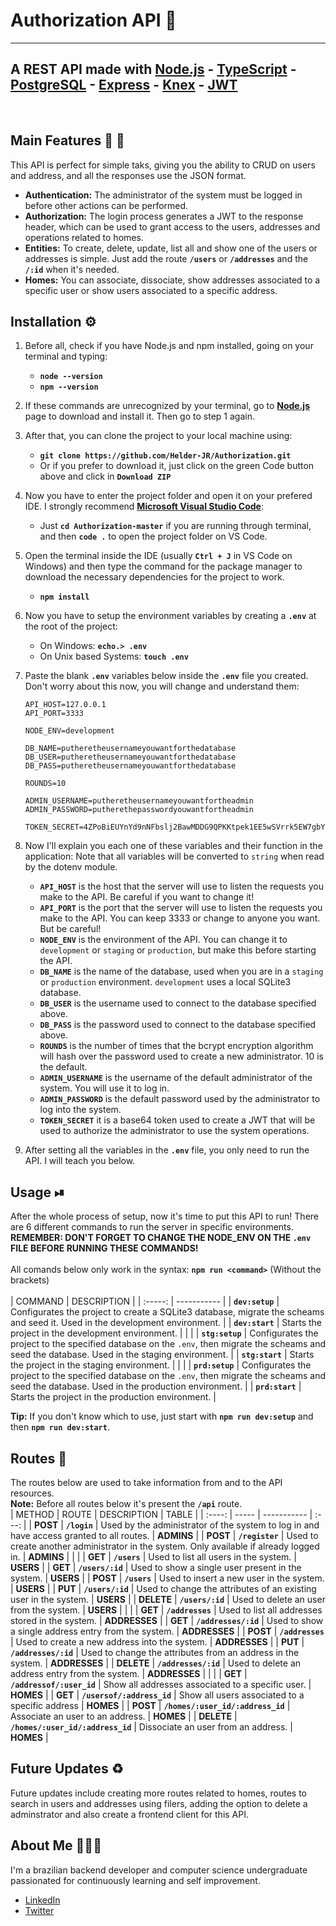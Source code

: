 # Authorization API 🔐
---
## A REST API made with [Node.js](https://nodejs.org/) - [TypeScript](https://www.typescriptlang.org/) - [PostgreSQL](https://www.postgresql.org/) - [Express](http://expressjs.com/) - [Knex](http://knexjs.org/) - [JWT](https://jwt.io/)
<br>

## Main Features 👥 🏡

This API is perfect for simple taks, giving you the ability to CRUD on users and address, and all the responses use the JSON format.
* **Authentication:** The administrator of the system must be logged in before other actions can be performed.
* **Authorization:** The login process generates a JWT to the response header, which can be used to grant access to the users, addresses and operations related to homes.
* **Entities:** To create, delete, update, list all and show one of the users or addresses is simple. Just add the route **`/users`** or **`/addresses`** and the **`/:id`** when it's needed.
* **Homes:** You can associate, dissociate, show addresses associated to a specific user or show users associated to a specific address.

## Installation ⚙
1. Before all, check if you have Node.js and npm installed, going on your terminal and typing:
    - **`node --version`**
    - **`npm --version`**
2. If these commands are unrecognized by your terminal, go to **[Node.js](https://nodejs.org/en/download/)** page to download and install it. Then go to step 1 again.
3. After that, you can clone the project to your local machine using:
    - **`git clone https://github.com/Helder-JR/Authorization.git`**
    - Or if you prefer to download it, just click on the green Code button above and click in **`Download ZIP`**
4. Now you have to enter the project folder and open it on your prefered IDE. I strongly recommend **[Microsoft Visual Studio Code](https://code.visualstudio.com/)**:
    - Just **`cd Authorization-master`** if you are running through terminal, and then **`code .`** to open the project folder on VS Code.
5. Open the terminal inside the IDE (usually **`Ctrl + J`** in VS Code on Windows) and then type the command for the package manager to download the necessary dependencies for the project to work.
    - **`npm install`**
6. Now you have to setup the environment variables by creating a **`.env`** at the root of the project:
    - On Windows: **`echo.> .env`**
    - On Unix based Systems: **`touch .env`**
7. Paste the blank **`.env`** variables below inside the **`.env`** file you created. Don't worry about this now, you will change and understand them:

    ```
    API_HOST=127.0.0.1
    API_PORT=3333

    NODE_ENV=development

    DB_NAME=putheretheusernameyouwantforthedatabase
    DB_USER=putheretheusernameyouwantforthedatabase
    DB_PASS=putheretheusernameyouwantforthedatabase

    ROUNDS=10

    ADMIN_USERNAME=putheretheusernameyouwantfortheadmin
    ADMIN_PASSWORD=putherethepasswordyouwantfortheadmin

    TOKEN_SECRET=4ZPoBiEUYnYd9nNFbslj2BawMDDG9QPKKtpek1EE5wSVrrk5EW7gbYEFJXHmM2PaWv6USy3VKdEBm+gG7imQtg==
    ```
8. Now I'll explain you each one of these variables and their function in the application: Note that all variables will be converted to `string` when read by the dotenv module.
    - **`API_HOST`** is the host that the server will use to listen the requests you make to the API. Be careful if you want to change it!
    - **`API_PORT`** is the port that the server will use to listen the requests you make to the API. You can keep 3333 or change to anyone you want. But be careful!
    - **`NODE_ENV`** is the environment of the API. You can change it to `development` or `staging` or `production`, but make this before starting the API.
    - **`DB_NAME`** is the name of the database, used when you are in a `staging` or `production` environment. `development` uses a local SQLite3 database.
    - **`DB_USER`** is the username used to connect to the database specified above.
    - **`DB_PASS`** is the password used to connect to the database specified above.
    - **`ROUNDS`** is the number of times that the bcrypt encryption algorithm will hash over the password used to create a new administrator. 10 is the default.
    - **`ADMIN_USERNAME`** is the username of the default administrator of the system. You will use it to log in.
    - **`ADMIN_PASSWORD`** is the default password used by the administrator to log into the system.
    - **`TOKEN_SECRET`** it is a base64 token used to create a JWT that will be used to authorize the administrator to use the system operations.
9. After setting all the variables in the **`.env`** file, you only need to run the API. I will teach you below.

## Usage ⏯
After the whole process of setup, now it's time to put this API to run! There are 6 different commands to run the server in specific environments.
<br>
**REMEMBER: DON'T FORGET TO CHANGE THE NODE_ENV ON THE `.env` FILE BEFORE RUNNING THESE COMMANDS!**
<br>
<br>
All comands below only work in the syntax: **`npm run <command>`** (Without the brackets)
<br>
<br>
| COMMAND | DESCRIPTION |
| :-----: | ----------- |
| **`dev:setup`** | Configurates the project to create a SQLite3 database, migrate the scheams and seed it. Used in the development environment. |
| **`dev:start`** | Starts the project in the development environment. |
|  |
| **`stg:setup`** | Configurates the project to the specified database on the `.env`, then migrate the scheams and seed the database. Used in the staging environment. |
| **`stg:start`** | Starts the project in the staging environment. |
|  |
| **`prd:setup`** | Configurates the project to the specified database on the `.env`, then migrate the scheams and seed the database. Used in the production environment. |
| **`prd:start`** | Starts the project in the production environment. |

**Tip:** If you don't know which to use, just start with **`npm run dev:setup`** and then **`npm run dev:start`**.

## Routes 🔄
The routes below are used to take information from and to the API resources.
<br>
**Note:** Before all routes below it's present the **`/api`** route.
<br>
| METHOD | ROUTE | DESCRIPTION | TABLE |
| :----: | ----- | ----------- | :---: |
| **POST** | **`/login`** | Used by the administrator of the system to log in and have access granted to all routes. | **ADMINS** |
| **POST** | **`/register`** | Used to create another administrator in the system. Only available if already logged in. | **ADMINS** |
|  |
| **GET** | **`/users`** | Used to list all users in the system. | **USERS** |
| **GET** | **`/users/:id`** | Used to show a single user present in the system. | **USERS** |
| **POST** | **`/users`** | Used to insert a new user in the system. | **USERS** |
| **PUT** | **`/users/:id`** | Used to change the attributes of an existing user in the system. | **USERS** |
| **DELETE** | **`/users/:id`** | Used to delete an user from the system. | **USERS** |
|  |
| **GET** | **`/addresses`** | Used to list all addresses stored in the system. | **ADDRESSES** |
| **GET** | **`/addresses/:id`** | Used to show a single address entry from the system. | **ADDRESSES** |
| **POST** | **`/addresses`** | Used to create a new address into the system. | **ADDRESSES** |
| **PUT** | **`/addresses/:id`** | Used to change the attributes from an address in the system. | **ADDRESSES** |
| **DELETE** | **`/addresses/:id`** | Used to delete an address entry from the system. | **ADDRESSES** |
|  |
| **GET** | **`/addressof/:user_id`** | Show all addresses associated to a specific user. | **HOMES** |
| **GET** | **`/usersof/:address_id`** | Show all users associated to a specific address | **HOMES** |
| **POST** | **`/homes/:user_id/:address_id`** | Associate an user to an address. | **HOMES** |
| **DELETE** | **`/homes/:user_id/:address_id`** | Dissociate an user from an address. | **HOMES** |

## Future Updates ♻
Future updates include creating more routes related to homes, routes to search in users and addresses using filers, adding the option to delete a adminstrator and also 
create a frontend client for this API.

## About Me 👨🏻‍💻
I'm a brazilian backend developer and computer science undergraduate passionated for continuously learning and self improvement.
<br>
- [LinkedIn](https://www.linkedin.com/in/heldercljr/)
- [Twitter](https://twitter.com/heldercljr)
